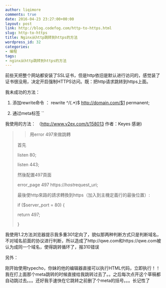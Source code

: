 ```yaml
---
author: liqimore
comments: true
date: 2016-04-23 23:27:00+00:00
layout: post
link: http://blog.codefog.com/http-to-https.html
slug: http-to-https
title: Nginx从http跳转到https的方法
wordpress_id: 32
categories:
- 编程
tags:
- nginx从http跳转到https的方法
---
```


前些天把整个网站都安装了SSL证书，但是http依旧是默认进行访问的，感觉装了证书很没用，决定开启强制HTTPS访问。既：把http请求跳转到https上面。




我未成功的方法：






  1. 添加rewrite命令 ： rewrite ^/(.*)$ http://domain.com/$1 permanent;


  2. 通过meta标签 ``




我使用的方法： （http://www.v2ex.com/t/158013 作者：Keyes 感谢)




<blockquote>

> 
> 用error 497來做跳轉  

首先  

listen 80;  

listen 443;  

然後配置497頁面  

error_page 497 https://$host$request_uri;  

最後使http來路的請求轉換到https（加入到主機定義行的最後位置）:  

if ($server_port = 80) {  

return 497;  

}
> 
> 
</blockquote>




我使用1.2方法浏览器提示我多重301定向了，貌似那两种判断方式只是判断域名，不对域名前面的协议进行判断，所以造成了http://qwe.com和https://qwe.com被认为成同一个域名，使得跳转循环了，报310错误




另外：  

刚开始使用typecho，你妹的他的编辑器直接可以执行HTML代码，立即执行！！我在打上面那个meta跳转的时候直接给我跳转过去了。。之后每次点开这个草稿都自动跳过去。。。还好我手速快在它跳转之前删了个meta的括号。。。长记性了



